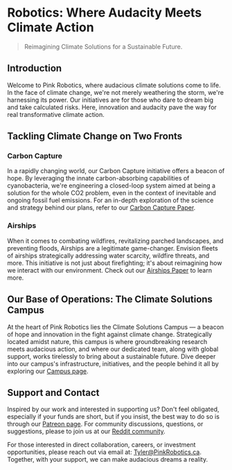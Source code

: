 # Robotics: Where Audacity Meets Climate Action

> Reimagining Climate Solutions for a Sustainable Future.

## Introduction

Welcome to Pink Robotics, where audacious climate solutions come to life. In the face of climate change, we're not merely weathering the storm, we're harnessing its power. Our initiatives are for those who dare to dream big and take calculated risks. Here, innovation and audacity pave the way for real transformative climate action.

## Tackling Climate Change on Two Fronts

### Carbon Capture

In a rapidly changing world, our Carbon Capture initiative offers a beacon of hope. By leveraging the innate carbon-absorbing capabilities of cyanobacteria, we're engineering a closed-loop system aimed at being a solution for the whole CO2 problem, even in the context of inevitable and ongoing fossil fuel emissions. For an in-depth exploration of the science and strategy behind our plans, refer to our [Carbon Capture Paper](https://github.com/PinkRobotics/PinkRobotics/blob/main/CarbonCapture.md).

### Airships

When it comes to combating wildfires, revitalizing parched landscapes, and preventing floods, Airships are a legitimate game-changer. Envision fleets of airships strategically addressing water scarcity, wildfire threats, and more. This initiative is not just about firefighting; it's about reimagining how we interact with our environment. Check out our [Airships Paper](https://github.com/PinkRobotics/PinkRobotics/blob/main/Airships.md) to learn more.

## Our Base of Operations: The Climate Solutions Campus

At the heart of Pink Robotics lies the Climate Solutions Campus — a beacon of hope and innovation in the fight against climate change. Strategically located amidst nature, this campus is where groundbreaking research meets audacious action, and where our dedicated team, along with global support, works tirelessly to bring about a sustainable future. Dive deeper into our campus's infrastructure, initiatives, and the people behind it all by exploring our [Campus page](https://github.com/PinkRobotics/PinkRobotics/blob/main/TheCampus.md).

## Support and Contact

Inspired by our work and interested in supporting us? Don't feel obligated, especially if your funds are short, but if you insist, the best way to do so is through our [Patreon page](https://www.patreon.com/PinkRobotics). For community discussions, questions, or suggestions, please to join us at our [Reddit community](https://www.reddit.com/r/PinkRobotics/).

For those interested in direct collaboration, careers, or investment opportunities, please reach out via email at: Tyler@PinkRobotics.ca. Together, with your support, we can make audacious dreams a reality.